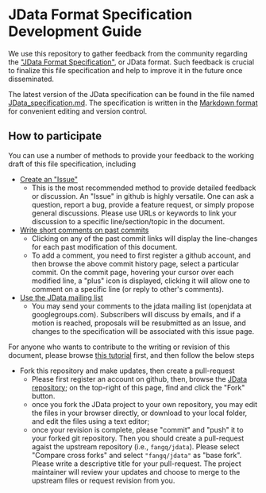 # JData Format Specification Development Guide

We use this repository to gather feedback from the community regarding the 
["JData Format Specification"](JData_specification.md), or JData format. Such 
feedback is crucial to finalize this file specification and help to improve
it in the future once disseminated. 

The latest version of the JData specification can be found in the file named 
[JData_specification.md](JData_specification.md). The specification is written
in the [Markdown format](https://github.com/adam-p/markdown-here/wiki/Markdown-Cheatsheet) 
for convenient editing and version control.

## How to participate

You can use a number of methods to provide your feedback to the working 
draft of this file specification, including

- [Create an "Issue"](https://github.com/fangq/jdata/issues)
  - This is the most recommended method to provide detailed feedback or 
    discussion. An "Issue" in github is highly versatile. One can ask a 
    question, report a bug, provide a feature request, or simply propose
    general discussions. Please use URLs or keywords to link your discussion 
    to a specific line/section/topic in the document.
- [Write short comments on past commits](https://github.com/fangq/jdata/commits/master)
  - Clicking on any of the past commit links will display the line-changes 
    for each past modification of this document.
  - To add a comment, you need to first register a github account, and then 
    browse the above commit history page, select a particular commit. On the commit 
    page, hovering your cursor over each modified line, a "plus" icon is displayed, 
    clicking it will allow one to comment on a specific line (or reply to 
    other's comments).
- [Use the JData mailing list](https://groups.google.com/forum/#!forum/openjdata)
  - You may send your comments to the jdata mailing list (openjdata at googlegroups.com). 
    Subscribers will discuss by emails, and if a motion is reached, proposals
    will be resubmitted as an Issue, and changes to the specification will be
    associated with this issue page.

For anyone who wants to contribute to the writing or revision of this document,
please browse [this tutorial](https://kwafoo.coe.neu.edu/~fangq/share/snirf/tutorial.htm)
first, and then follow the below steps

- Fork this repository and make updates, then create a pull-request
  - Please first register an account on github, then, browse the 
    [JData repository](https://github.com/fangq/jdata);
    on the top-right of this page, find and click the "Fork" button.
  - once you fork the JData project to your own repository, you may edit the
    files in your browser directly, or download to your local folder, and 
    edit the files using a text editor;
  - once your revision is complete, please "commit" and "push" it to your forked
    git repository. Then you should create a pull-request agaist the upstream
    repository (i.e., `fangq/jdata`). Please select "Compare cross forks" and 
    select `"fangq/jdata"` as "base fork". Please write a descriptive title for
    your pull-request. The project maintainer will review your updates
    and choose to merge to the upstream files or request revision from you.
    
